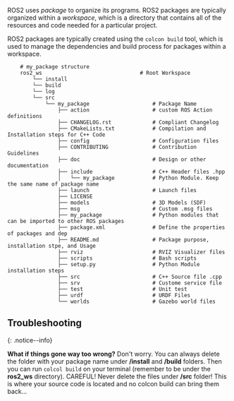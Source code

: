ROS2 uses *package* to organize its programs. ROS2 packages are typically organized within a *workspace*, which is a directory that contains all of the resources and code needed for a particular project.

ROS2 packages are typically created using the `colcon build` tool, which is used to manage the dependencies and build process for packages within a workspace.

```
    # my_package structure
    ros2_ws                               # Root Workspace
        └── install                           
        └── build
        └── log
        └── src
            └── my_package                    # Package Name
                ├── action                    # custom ROS Action definitions
                ├── CHANGELOG.rst             # Compliant Changelog
                ├── CMakeLists.txt            # Compilation and Installation steps for C++ Code
                ├── config                    # Configuration files
                ├── CONTRIBUTING              # Contribution Guidelines
                ├── doc                       # Design or other documentation
                ├── include                   # C++ Header files .hpp
                │   └── my_package            # Python Module. Keep the same name of package name
                ├── launch                    # Launch files
                ├── LICENSE                    
                ├── models                    # 3D Models (SDF)
                ├── msg                       # Custom .msg files 
                ├── my_package                # Python modules that can be imported to other ROS packages
                ├── package.xml               # Define the properties of packages and dep
                ├── README.md                 # Package purpose, installation stpe, and Usage
                ├── rviz                      # RVIZ Visualizer files
                ├── scripts                   # Bash scripts 
                ├── setup.py                  # Python Module installation steps
                ├── src                       # C++ Source file .cpp
                ├── srv                       # Custome service file
                ├── test                      # Unit test 
                ├── urdf                      # URDF Files
                └── worlds                    # Gazebo world files
```

## Troubleshooting

{: .notice--info}

**What if things gone way too wrong?**
Don't worry. You can always delete the folder with your package name under **/install** and **/build** folders. Then you can run `colcol build` on your terminal (remember to be under the **ros2_ws** directory). CAREFUL! Never delete the files under **/src** folder! This is where your source code is located and no colcon build can bring them back...